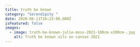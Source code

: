 ```yaml
---
title: truth be known
category: "Serendipity "
date: 2020-06-11T16:22:00.000Z
isFeatured: false
images:
  - image: truth-be-known-julie-moss-2021-100cm-x100cm-.jpg
    alt: Truth be known oils on canvas 2021
---
```

